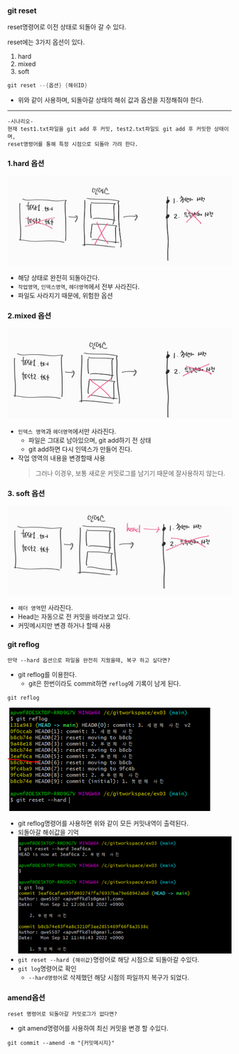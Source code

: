 
### git reset
reset명령어로 이전 상태로 되돌아 갈 수 있다. <br>

reset에는 3가지 옵션이 있다.
1. hard
2. mixed
3. soft

```java
git reset --{옵션} {해쉬ID}
```
- 위와 같이 사용하며, 되돌아갈 상태의 해쉬 값과 옵션을 지정해줘야 한다.
---
```
-시나리오-
현재 test1.txt파일을 git add 후 커밋, test2.txt파일도 git add 후 커밋한 상태이며,
reset명령어를 통해 특정 시점으로 되돌아 가려 한다. 
```
### 1.hard 옵션
![img.png](image/git06.png)
- 해당 상태로 완전히 되돌아간다.
- `작업영역`, `인덱스영역`, `헤더영역`에서 전부 사라진다.
- 파일도 사라지기 때문에, 위험한 옵션
  
### 2.mixed 옵션
![img.png](image/git07.png)
- `인덱스 영역`과 `헤더영역`에서만 사라진다.
  - 파일은 그대로 남아있으며, git add하기 전 상태 
  - git add하면 다시 인덱스가 만들어 진다.
- 작업 영역의 내용을 변경할때 사용
  > 그러나 이경우, 보통 새로운 커밋로그를 남기기 때문에 잘사용하지 않는다.

### 3. soft 옵션
![img.png](image/git08.png)
- `헤더 영역`만 사라진다.
- Head는 자동으로 전 커밋을 바라보고 있다.
- 커밋메시지만 변경 하거나 할때 사용

### git reflog
```
만약 --hard 옵션으로 파일을 완전히 지웠을때, 복구 하고 싶다면?
```
- git reflog를 이용한다.
  - git은 한번이라도 commit하면 `reflog`에 기록이 남게 된다.

```java
git reflog
```  
![img.png](image/git09.png)
- git reflog명령어를 사용하면 위와 같이 모든 커밋내역이 출력된다.
- 되돌아갈 해쉬값을 기억
![img.png](image/git10.png)
- `git reset --hard {해쉬값}`명령어로 해당 시점으로 되돌아갈 수있다.
- `git log`명령어로 확인
  - `--hard명령어`로 삭제했던 해당 시점의 파일까지 복구가 되었다.

### amend옵션
```
reset 명령어로 되돌아갈 커밋로그가 없다면?   
```
- git amend명령어를 사용하여 최신 커밋을 변경 할 수있다.
```
git commit --amend -m "{커밋메시지}"
```
